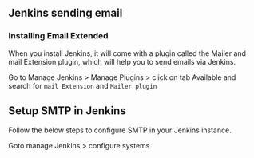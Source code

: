 ## Jenkins sending email 

### Installing Email Extended

When you install Jenkins, it will come with a plugin called the Mailer and mail Extension plugin, which will help you to send emails via Jenkins.

Go to Manage Jenkins > Manage Plugins > click on tab Available and search for ```mail Extension``` and ```Mailer plugin```


## Setup SMTP in Jenkins

Follow the below steps to configure SMTP in your Jenkins instance.

Goto manage Jenkins > configure systems

